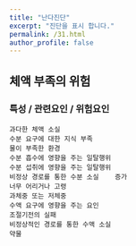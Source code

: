 ```yaml
---
title: "난다진단"
excerpt: "진단을 표시 합니다."
permalink: /31.html
author_profile: false
---
```

## 체액 부족의 위험


### 특성 / 관련요인 / 위험요인

>                
                              
    과다한 체액 소실
    수분 요구에 대한 지식 부족
    물이 부족한 환경
    수분 흡수에 영향을 주는 일탈행위
    수분 섭취에 영향을 주는 일탈행위
    비정상 경로를 통한 수분 소실    증가
    너무 어리거나 고령
    과체중 또는 저체중
    수액 요구에 영향을 주는 요인
    조절기전의 실패
    비정상적인 경로를 통한 수액 소실
    약물




